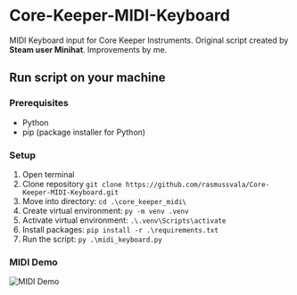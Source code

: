 # Core-Keeper-MIDI-Keyboard

MIDI Keyboard input for Core Keeper Instruments. Original script created by **Steam user Minihat**. Improvements by me.

## Run script on your machine

### Prerequisites

- Python
- pip (package installer for Python)

### Setup

1. Open terminal
2. Clone repository `git clone https://github.com/rasmussvala/Core-Keeper-MIDI-Keyboard.git`
3. Move into directory: `cd .\core_keeper_midi\` 
4. Create virtual environment: `py -m venv .venv`
5. Activate virtual environment: `.\.venv\Scripts\activate`
6. Install packages: `pip install -r .\requirements.txt`
7. Run the script: `py .\midi_keyboard.py`

### MIDI Demo

![MIDI Demo](demo.gif)
